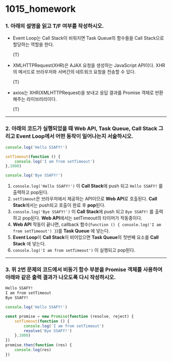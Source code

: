 # 1015_homework

### 1. 아래의 설명을 읽고 T/F 여부를 작성하시오.

- Event Loop는 Call Stack이 비워지면 Task Queue의 함수들을 Call Stack으로 할당하는 역할을 한다.

  (T)

- XMLHTTPRequest(XHR)은 AJAX 요청을 생성하는 JavaScript API이다. XHR의 메서드로 브라우저와 서버간의 네트워크 요청을 전송할 수 있다.  

  (T)

- axios는 XHR(XMLHTTPRequest)을 보내고 응답 결과를 Promise 객체로 반환해주는 라이브러리이다.

  (T)

  


---

### 2. 아래의 코드가 실행되었을 때 Web API, Task Queue, Call Stack 그리고 Event Loop에서 어떤 동작이 일어나는지 서술하시오.

```javascript
console.log('Hello SSAFY!')

setTimeout(function () {
    console.log('I am from setTimeout')
},1000)

console.log('Bye SSAFY!')
```

1. `console.log('Hello SSAFY!')` 이 **Call Stack**에 push 되고  `Hello SSAFY!` 를 출력하고 pop된다.
2. `setTimeout`은 브라우저에서 제공하는 API이므로 **Web API**로 호출된다. **Call Stack**에서는 push되고 호출이 완료 후 **pop**된다.  
3. `console.log('Bye SSAFY!')`  이 **Call Stack**에 push 되고  `Bye SSAFY!` 를 출력하고 pop된다. **Web API**에서는 setTimeout의 타이머가 작동중이다. 
4. **Web API** 작동이 끝나면, callback 함수(`function () { console.log('I am from setTimeout') }`)를  **Task Queue** 에 넣는다.
5. **Event Loop**이 **Call Stack**이 비어있으면 **Task Queue**의 첫번째 요소를 **Call Stack** 에 넣는다.
6. `console.log('I am from setTimeout')` 이 실행되고 pop된다.



---

### 3. 위 2번 문제의 코드에서 비동기 함수 부분을 Promise 객체를 사용하여 아래와 같은 출력 결과가 나오도록 다시 작성하시오.

```html
Hello SSAFY!
I am from setTimeout
Bye SSAFY!
```

```javascript
console.log('Hello SSAFY!')

const promise = new Promise(function (resolve, reject) {
    setTimeout(function () {
        console.log('I am from setTimeout')
        resolve('Bye SSAFY!')
    },1000)
})
promise.then(function (res) {
    console.log(res)
})
```

